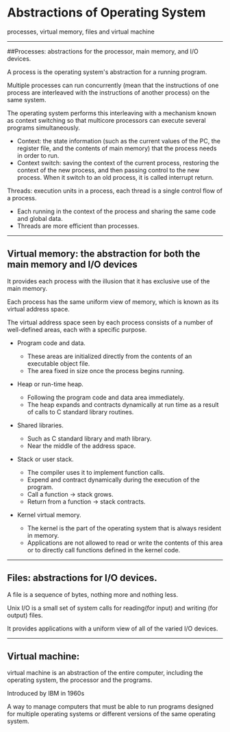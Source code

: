 # Abstractions of Operating System

processes, virtual memory, files and virtual machine

------

##Processes: abstractions for the processor, main memory, and I/O devices.

A process is the operating system's abstraction for a running program.

Multiple processes can run concurrently (mean that the instructions of one process are interleaved with the instructions of another process) on the same system.

The operating system performs this interleaving with a mechanism known as context switching so that multicore processors can execute several programs simultaneously.

- Context: the state information (such as the current values of the PC, the register file, and the contents of main memory) that the process needs in order to run.
- Context switch: saving the context of the current process, restoring the context of the new process, and then passing control to the new process. When it switch to an old process, it is called interrupt return.

Threads: execution units in a process, each thread is a single control flow of a process.

- Each running in the context of the process and sharing the same code and global data.
- Threads are more efficient than processes.

------

## Virtual memory: the abstraction for both the main memory and I/O devices

It provides each process with the illusion that it has exclusive use of the main memory. 

Each process has the same uniform view of memory, which is known as its virtual address space.

The virtual address space seen by each process consists of a number of well-defined areas, each with a specific purpose.

- Program code and data.
  - These areas are initialized directly from the contents of an executable object file.
  - The area fixed in size once the process begins running.
- Heap or run-time heap. 
  - Following the program code and data area immediately.
  - The heap expands and contracts dynamically at run time as a result of calls to C standard library routines.
- Shared libraries.
  - Such as C standard library and math library.
  - Near the middle of the address space.

- Stack or user stack.
  - The compiler uses it to implement function calls.
  - Expend and contract dynamically during  the execution of the program.
  - Call a function -> stack grows.
  - Return from a function -> stack contracts.
- Kernel virtual memory.
  - The kernel is the part of the operating system that is always resident in memory.
  - Applications are not allowed to read or write the contents of this area or to directly call functions defined in the kernel code.

------

## Files: abstractions for I/O devices.

A file is a sequence of bytes, nothing more and nothing less.

Unix I/O is a small set of system calls for reading(for input) and writing (for output) files.

It provides applications with a uniform view of all of the varied I/O devices.

------

## Virtual machine: 

virtual machine is an abstraction of the entire computer, including the operating system, the processor  and the programs.

Introduced by IBM in 1960s

A way to manage computers that must be able to run programs designed for multiple operating systems or different versions of the same operating system.

